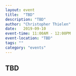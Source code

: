 ```yaml
---
layout: event
title:  "TBD"
description: "TBD"
author: "Christopher Thielen"
date:   2019-09-10
event-time: 11:00AM - 12:00PM
event-location: "TBD"
tags: ""
category: "events"
---
```


## TBD
